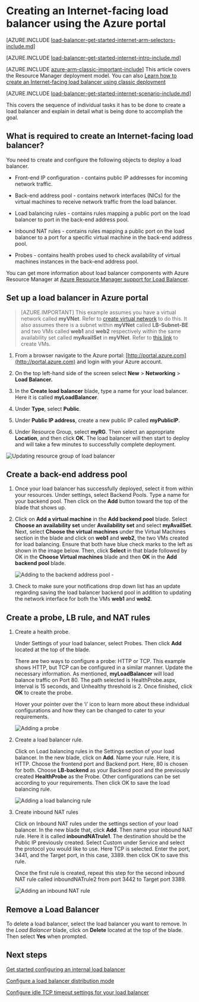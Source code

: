 <properties
   pageTitle="Create an Internet-facing load balancer in Resource Manager using the Azure portal | Microsoft Azure"
   description="Learn how to create an Internet-facing load balancer in Resource Manager using the Azure portal"
   services="load-balancer"
   documentationCenter="na"
   authors="anavinahar"
   manager="narayan"
   editor=""
   tags="azure-resource-manager"
/>
<tags
   ms.service="load-balancer"
   ms.devlang="na"
   ms.topic="article"
   ms.tgt_pltfrm="na"
   ms.workload="infrastructure-services"
   ms.date="09/14/2016"
   ms.author="annahar" />

# Creating an Internet-facing load balancer using the Azure portal

[AZURE.INCLUDE [load-balancer-get-started-internet-arm-selectors-include.md](../../includes/load-balancer-get-started-internet-arm-selectors-include.md)]

[AZURE.INCLUDE [load-balancer-get-started-internet-intro-include.md](../../includes/load-balancer-get-started-internet-intro-include.md)]

[AZURE.INCLUDE [azure-arm-classic-important-include](../../includes/azure-arm-classic-important-include.md)] This article covers the Resource Manager deployment model. You can also [Learn how to create an Internet-facing load balancer using classic deployment](load-balancer-get-started-internet-classic-portal.md)

[AZURE.INCLUDE [load-balancer-get-started-internet-scenario-include.md](../../includes/load-balancer-get-started-internet-scenario-include.md)]

This covers the sequence of individual tasks it has to be done to create a load balancer and explain in detail what is being done to accomplish the goal.

## What is required to create an Internet-facing load balancer?

You need to create and configure the following objects to deploy a load balancer.

- Front-end IP configuration - contains public IP addresses for incoming network traffic.

- Back-end address pool - contains network interfaces (NICs) for the virtual machines to receive network traffic from the load balancer.

- Load balancing rules - contains rules mapping a public port on the load balancer to port in the back-end address pool.

- Inbound NAT rules - contains rules mapping a public port on the load balancer to a port for a specific virtual machine in the back-end address pool.

- Probes - contains health probes used to check availability of virtual machines instances in the back-end address pool.

You can get more information about load balancer components with Azure Resource Manager at [Azure Resource Manager support for Load Balancer](load-balancer-arm.md).


## Set up a load balancer in Azure portal

> [AZURE.IMPORTANT] This example assumes you have a virtual network called **myVNet**. Refer to [create virtual network](../virtual-network/virtual-networks-create-vnet-arm-pportal.md) to do this. It also assumes there is a subnet within **myVNet** called **LB-Subnet-BE** and two VMs called **web1** and **web2** respectively within the same availability set called **myAvailSet** in **myVNet**. Refer to [this link](../virtual-machines/virtual-machines-windows-hero-tutorial.md) to create VMs.


1. From a browser navigate to the Azure portal: [http://portal.azure.com](http://portal.azure.com) and login with your Azure account.

2. On the top left-hand side of the screen select **New** > **Networking** > **Load Balancer.**

3. In the **Create load balancer** blade, type a name for your load balancer. Here it is called **myLoadBalancer**.

4. Under **Type**, select **Public**.

5. Under **Public IP address**, create a new public IP called **myPublicIP**.

6. Under Resource Group, select **myRG**. Then select an appropriate **Location**, and then click **OK**. The load balancer will then start to deploy and will take a few minutes to successfully complete deployment.

![Updating resource group of load balancer](./media/load-balancer-get-started-internet-portal/1-load-balancer.png)


## Create a back-end address pool

1. Once your load balancer has successfully deployed, select it from within your resources. Under settings, select Backend Pools. Type a name for your backend pool. Then click on the **Add** button toward the top of the blade that shows up.

2. Click on **Add a virtual machine** in the **Add backend pool** blade.  Select **Choose an availability set** under **Availability set** and select **myAvailSet**. Next, select **Choose the virtual machines** under the Virtual Machines section in the blade and click on **web1** and **web2**, the two VMs created for load balancing. Ensure that both have blue check marks to the left as shown in the image below. Then, click **Select** in that blade followed by OK in the **Choose Virtual machines** blade and then **OK** in the **Add backend pool** blade.

    ![Adding to the backend address pool - ](./media/load-balancer-get-started-internet-portal/3-load-balancer-backend-02.png)

3. Check to make sure your notifications drop down list has an update regarding saving the load balancer backend pool in addition to updating the network interface for both the VMs **web1** and **web2**.


## Create a probe, LB rule, and NAT rules

1. Create a health probe.

    Under Settings of your load balancer, select Probes. Then click **Add** located at the top of the blade.

    There are two ways to configure a probe: HTTP or TCP. This example shows HTTP, but TCP can be configured in a similar manner.
    Update the necessary information. As mentioned, **myLoadBalancer** will load balance traffic on Port 80. The path selected is HealthProbe.aspx, Interval is 15 seconds, and Unhealthy threshold is 2. Once finished, click **OK** to create the probe.

    Hover your pointer over the ‘i’ icon to learn more about these individual configurations and how they can be changed to cater to your requirements.

    ![Adding a probe](./media/load-balancer-get-started-internet-portal/4-load-balancer-probes.png)

2. Create a load balancer rule.

    Click on Load balancing rules in the Settings section of your load balancer. In the new blade, click on **Add**. Name your rule. Here, it is HTTP. Choose the frontend port and Backend port. Here, 80 is chosen for both. Choose **LB-backend** as your Backend pool and the previously created **HealthProbe** as the Probe. Other configurations can be set according to your requirements. Then click OK to save the load balancing rule.

    ![Adding a load balancing rule](./media/load-balancer-get-started-internet-portal/5-load-balancing-rules.png)

3. Create inbound NAT rules

    Click on Inbound NAT rules under the settings section of your load balancer. In the new blade that, click **Add**. Then name your inbound NAT rule. Here it is called **inboundNATrule1**. The destination should be the Public IP previously created. Select Custom under Service and select the protocol you would like to use. Here TCP is selected. Enter the port, 3441, and the Target port, in this case, 3389. then click OK to save this rule.

    Once the first rule is created, repeat this step for the second inbound NAT rule called inboundNATrule2 from port 3442 to Target port 3389.

    ![Adding an inbound NAT rule](./media/load-balancer-get-started-internet-portal/6-load-balancer-inbound-nat-rules.png)

## Remove a Load Balancer

To delete a load balancer, select the load balancer you want to remove. In the *Load Balancer* blade, click on **Delete** located at the top of the blade. Then select **Yes** when prompted.

## Next steps

[Get started configuring an internal load balancer](load-balancer-get-started-ilb-arm-cli.md)

[Configure a load balancer distribution mode](load-balancer-distribution-mode.md)

[Configure idle TCP timeout settings for your load balancer](load-balancer-tcp-idle-timeout.md)
